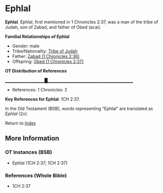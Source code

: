 # Ephlal
**Ephlal**. 
Ephlal, first mentioned in 1 Chronicles 2:37, was a man of the tribe of Judah, son of Zabad, and father of Obed (acai). 




**Familial Relationships of Ephlal**


* Gender: male
* Tribe/Nationality: [Tribe of Judah](../../../groups/md/acai/Judah.md)
* Father: [Zabad (1 Chronicles 2:36)](Zabad.2.md)
* Offspring: [Obed (1 Chronicles 2:37)](Obed.2.md)


**OT Distribution of References**

▁▁▁▁▁▁▁▁▁▁▁▁█▁▁▁▁▁▁▁▁▁▁▁▁▁▁▁▁▁▁▁▁▁▁▁▁▁▁
* References: 1 Chronicles: 2



**Key References for Ephlal**: 
1CH 2:37. 


In the Old Testament (BSB), words representing “Ephlal” are translated as 
*Ephlal* (2x). 




Return to [Index](00-Index.md)

## More Information

### OT Instances (BSB)

* Ephlal (1CH 2:37; 1CH 2:37)



### References (Whole Bible)

* 1CH 2:37



